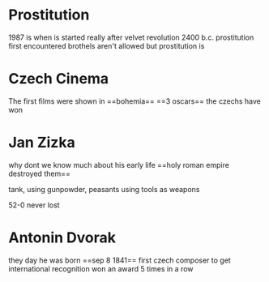# Prostitution
1987 is when is started really after velvet revolution
2400 b.c. prostitution first encountered
brothels aren't allowed but prostitution is

# Czech Cinema
The first films were shown in ==bohemia== 
==3 oscars== the czechs have won

# Jan Zizka
why dont we know much about his early life ==holy roman empire destroyed them==

tank, using gunpowder, peasants using tools as weapons

52-0 never lost

# Antonin Dvorak
they day he was born ==sep 8 1841==
first czech composer to get international recognition
won an award 5 times in a row